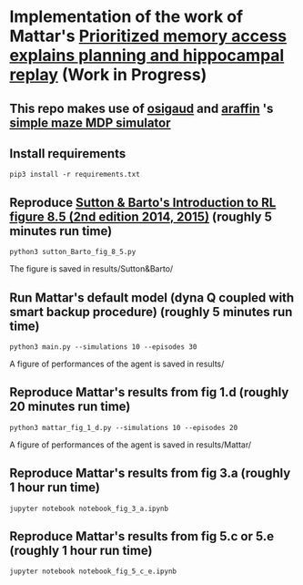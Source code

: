 # Implementation of the work of Mattar's [Prioritized memory access explains planning and hippocampal replay](https://www.nature.com/articles/s41593-018-0232-z) (Work in Progress)
## This repo makes use of [osigaud](https://github.com/osigaud) and [araffin](https://github.com/araffin) 's [simple maze MDP simulator](https://github.com/osigaud/SimpleMazeMDP)
## Install requirements

```
pip3 install -r requirements.txt
```


## Reproduce [Sutton & Barto's Introduction to RL figure 8.5 (2nd edition 2014, 2015)](https://web.stanford.edu/class/psych209/Readings/SuttonBartoIPRLBook2ndEd.pdf) (roughly 5 minutes run time)

```
python3 sutton_Barto_fig_8_5.py
```
The figure is saved in results/Sutton&Barto/

## Run Mattar's default model (dyna Q coupled with smart backup procedure) (roughly 5 minutes run time)

```
python3 main.py --simulations 10 --episodes 30
```

A figure of performances of the agent is saved in results/


## Reproduce Mattar's results from fig 1.d (roughly 20 minutes run time)

```
python3 mattar_fig_1_d.py --simulations 10 --episodes 20
```

A figure of performances of the agent is saved in results/Mattar/

## Reproduce Mattar's results from fig 3.a (roughly 1 hour run time)

```
jupyter notebook notebook_fig_3_a.ipynb
```

## Reproduce Mattar's results from fig 5.c or 5.e (roughly 1 hour run time)

```
jupyter notebook notebook_fig_5_c_e.ipynb
```
